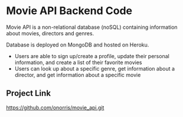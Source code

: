 # Movie API Backend Code

Movie API is a non-relational database (noSQL) containing information about movies, directors and genres. 

Database is deployed on MongoDB and hosted on Heroku. 

- Users are able to sign up/create a profile, update their personal information, and create a list of their favorite movies
- Users can look up about a specific genre, get information about a director, and get information about a specific movie

## Project Link
https://github.com/onorris/movie_api.git